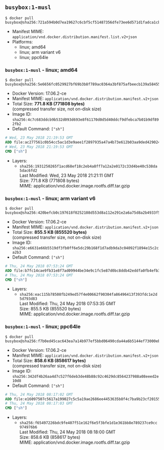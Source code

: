 ## `busybox:1-musl`

```console
$ docker pull busybox@sha256:721a594b0d7ea19627c6cbf5cf51487356dfe73ee6d571d1fadca1cbe78daa6a
```

-	Manifest MIME: `application/vnd.docker.distribution.manifest.list.v2+json`
-	Platforms:
	-	linux; amd64
	-	linux; arm variant v6
	-	linux; ppc64le

### `busybox:1-musl` - linux; amd64

```console
$ docker pull busybox@sha256:5e6656fc0529927bf69b3b8f789ac0364a3bf875afbeecb139a58455933b5723
```

-	Docker Version: 17.06.2-ce
-	Manifest MIME: `application/vnd.docker.distribution.manifest.v2+json`
-	Total Size: **771.8 KB (771808 bytes)**  
	(compressed transfer size, not on-disk size)
-	Image ID: `sha256:4c7c683ddcb9b532d093d693e8f61170d0d5d40ddcf9dfebca7b01b9df892fb2`
-	Default Command: `["sh"]`

```dockerfile
# Wed, 23 May 2018 21:19:53 GMT
ADD file:ac277561c0b54cc5ac1d3e9aee1f2897935a47a4b73e612b03aa9ded42902438 in / 
# Wed, 23 May 2018 21:19:53 GMT
CMD ["sh"]
```

-	Layers:
	-	`sha256:1931250265f1acd68ef18c2eb4a8ff7a12a2e0172c33d4be40c538da5dac6fd2`  
		Last Modified: Wed, 23 May 2018 21:21:11 GMT  
		Size: 771.8 KB (771808 bytes)  
		MIME: application/vnd.docker.image.rootfs.diff.tar.gzip

### `busybox:1-musl` - linux; arm variant v6

```console
$ docker pull busybox@sha256:420befcb0c197618f0252108d553d8a112e291e2a6a75d8a2b4933f511480ea3
```

-	Docker Version: 17.06.2-ce
-	Manifest MIME: `application/vnd.docker.distribution.manifest.v2+json`
-	Total Size: **855.5 KB (855520 bytes)**  
	(compressed transfer size, not on-disk size)
-	Image ID: `sha256:e6631e66b5519df3fb0ff6e5dc29b168f1d7adb9da3c04092f1894e15c2ca2b3`
-	Default Command: `["sh"]`

```dockerfile
# Thu, 24 May 2018 07:53:24 GMT
ADD file:b7fc14cae9fb31e8f7ad09944be34e9c1fc5e87d0bc8ddb42eddfa0fb4efb350 in / 
# Thu, 24 May 2018 07:53:24 GMT
CMD ["sh"]
```

-	Layers:
	-	`sha256:eac115b78508fb249ed57f4e00662f90304fa86496413f393fdc1e2d5d793d83`  
		Last Modified: Thu, 24 May 2018 07:53:35 GMT  
		Size: 855.5 KB (855520 bytes)  
		MIME: application/vnd.docker.image.rootfs.diff.tar.gzip

### `busybox:1-musl` - linux; ppc64le

```console
$ docker pull busybox@sha256:f7b0ed45cac643ea7a14b977ef5bbd06490cda44a6b5144ef73000eb977ac2e8
```

-	Docker Version: 17.06.2-ce
-	Manifest MIME: `application/vnd.docker.distribution.manifest.v2+json`
-	Total Size: **858.6 KB (858617 bytes)**  
	(compressed transfer size, not on-disk size)
-	Image ID: `sha256:342df4b26aa4d7c527f6deb3de48b88c92c4629dc8564237988a08eeed2e10d8`
-	Default Command: `["sh"]`

```dockerfile
# Thu, 24 May 2018 08:17:02 GMT
ADD file:e16097507c5617a199027c5c5a19ae2686ee4453635b8f4c7ba9b23cf201553e in / 
# Thu, 24 May 2018 08:17:03 GMT
CMD ["sh"]
```

-	Layers:
	-	`sha256:f65497226bdc9fe407f51e162f6e5f3bfe1d1e361bb8e789237ce9cc974976b6`  
		Last Modified: Thu, 24 May 2018 08:18:00 GMT  
		Size: 858.6 KB (858617 bytes)  
		MIME: application/vnd.docker.image.rootfs.diff.tar.gzip
